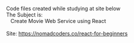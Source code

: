 Code files created while studying at site below<br>
The Subject is:<br>
&nbsp;&nbsp;    Create Movie Web Service using React<br>
<br>
Site: https://nomadcoders.co/react-for-beginners
